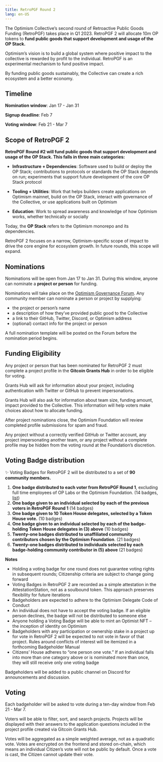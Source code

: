 ```yaml
---
title: RetroPGF Round 2
lang: en-US
---
```



The Optimism Collective’s second round of Retroactive Public Goods Funding (RetroPGF) takes place in Q1 2023. 
RetroPGF 2 will allocate 10m OP tokens to **fund public goods that support development and usage of the OP Stack.** 

Optimism’s vision is to build a global system where positive impact to the collective is rewarded by profit to the individual. 
RetroPGF is an experimental mechanism to fund positive impact. 

By funding public goods sustainably, the Collective can create a rich ecosystem and a better economy.

## Timeline

**Nomination window**: Jan 17 - Jan 31

**Signup deadline**: Feb 7

**Voting window**: Feb 21 - Mar 7



## Scope of RetroPGF 2

**RetroPGF Round #2 will fund public goods that support development and usage of the OP Stack. This falls in three main categories:**

- **Infrastructure + Dependencies**: Software used to build or deploy the OP Stack; contributions to protocols or standards the OP Stack depends on run; experiments that support future development of the core OP Stack protocol

- **Tooling + Utilities**: Work that helps builders create applications on Optimism mainnet, build on the OP Stack, interact with governance of the Collective, or use applications built on Optimism

- **Education**: Work to spread awareness and knowledge of how Optimism works, whether technically or socially

Today, the **OP Stack** refers to the Optimism monorepo and its dependencies.

RetroPGF 2 focuses on a narrow, Optimism-specific scope of impact to drive the core engine for ecosystem growth. In future rounds, this scope will expand.


## Nominations

Nominations will be open from Jan 17 to Jan 31. During this window, anyone can nominate a **project or person** for funding.

Nominations will take place on the [Optimism Governance Forum](https://gov.optimism.io/). Any community member can nominate a person or project by supplying: 

- the project or person’s name
- a description of how they’ve provided public good to the Collective
- a link to their GitHub, Twitter, Discord, or Optimism address
- (optional) contact info for the project or person

A full nomination template will be posted on the Forum before the nomination period begins.


## Funding Eligibility

Any project or person that has been nominated for RetroPGF 2 must complete a project profile in the **Gitcoin Grants Hub** in order to be eligible for voting. 

Grants Hub will ask for information about your project, including authentication with Twitter or GitHub to prevent impersonations. 

Grants Hub will also ask for information about team size, funding amount, impact provided to the Collective. 
This information will help voters make choices about how to allocate funding. 

After project nominations close, the Optimism Foundation will review completed profile submissions for spam and fraud. 

Any project without a correctly verified GitHub or Twitter account, any project impersonating another team, or any project without a complete profile may be hidden from the voting round at the Foundation’s discretion.


## Voting Badge distribution

✨ Voting Badges for RetroPGF 2 will be distributed to a set of **90 community members.**

1. **One badge distributed to each voter from RetroPGF Round 1**, excluding full time employees of OP Labs or the Optimism Foundation. (14 badges, [list](https://docs.google.com/spreadsheets/d/1g4ilAByMNQsmlBC8cskQip7Ojd_qK6IhozJCyoVfU9k/edit#gid=0)) 
2. **One badge given to an individual selected by each of the previous voters in RetroPGF Round 1** (14 badges) 
3. **One badge given to 10 Token House delegates, selected by a Token House vote.** (10 badges)
4. **One badge given to an individual selected by each of the badge-holding Token House delegates in (3) above** (10 badges)
5. **Twenty-one badges distributed to unaffiliated community contributors chosen by the Optimism Foundation**. (21 badges)
6. **Twenty-one badges distributed to individuals selected by each badge-holding community contributor in (5) above** (21 badges)

**Notes**

- Holding a voting badge for one round does not guarantee voting rights in subsequent rounds; Citizenship criteria are subject to change going forward
- Voting Badges in RetroPGF 2 are recorded as a simple attestation in the AttestationStation, not as a soulbound token. This approach preserves flexibility for future iterations
- Badgeholders are expected to adhere to the Optimism Delegate Code of Conduct
- An individual does not have to accept the voting badge. If an eligible person declines, the badge will not be distributed to someone else
- Anyone holding a Voting Badge will be able to mint an Optimist NFT – the inception of identity on Optimism
- Badgeholders with any participation or ownership stake in a project up for vote in RetroPGF 2 will be expected to not vote in favor of that project. Rules around conflicts of interest will be itemized in a forthcoming Badgeholder Manual
- Citizens’ House adheres to “one person one vote.” If an individual falls into more than one category above or is nominated more than once, they will still receive only one voting badge

Badgeholders will be added to a public channel on Discord for announcements and discussion. 



## Voting

Each badgeholder will be asked to vote during a ten-day window from Feb 21 - Mar 7.

Voters will be able to filter, sort, and search projects. 
Projects will be displayed with their answers to the application questions included in the project profile created via Gitcoin Grants Hub.

Votes will be aggregated as a simple weighted average, not as a quadratic vote. 
Votes are encrypted on the frontend and stored on-chain, which means an individual Citizen’s vote will not be public by default. 
Once a vote is cast, the Citizen cannot update their vote.


